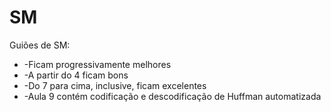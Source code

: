 # SM
Guiões de SM:
* -Ficam progressivamente melhores
* -A partir do 4 ficam bons
* -Do 7 para cima, inclusive, ficam excelentes
* -Aula 9 contém codificação e descodificação de Huffman automatizada
